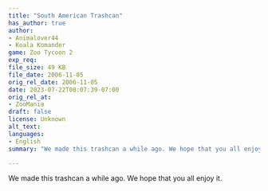 ```yaml
---
title: "South American Trashcan"
has_author: true
author: 
- Animalover44
- Koala Komander
game: Zoo Tycoon 2
exp_req: 
file_size: 49 KB
file_date: 2006-11-05
orig_rel_date: 2006-11-05
date: 2023-07-22T08:07:39-07:00
orig_rel_at: 
- ZooMania
draft: false
license: Unknown
alt_text: 
languages:
- English
summary: "We made this trashcan a while ago. We hope that you all enjoy it."

---
```


We made this trashcan a while ago. We hope that you all enjoy it.